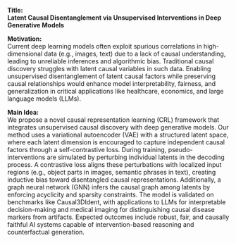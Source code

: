 **Title:**  
**Latent Causal Disentanglement via Unsupervised Interventions in Deep Generative Models**

**Motivation:**  
Current deep learning models often exploit spurious correlations in high-dimensional data (e.g., images, text) due to a lack of causal understanding, leading to unreliable inferences and algorithmic bias. Traditional causal discovery struggles with latent causal variables in such data. Enabling unsupervised disentanglement of latent causal factors while preserving causal relationships would enhance model interpretability, fairness, and generalization in critical applications like healthcare, economics, and large language models (LLMs).

**Main Idea:**  
We propose a novel causal representation learning (CRL) framework that integrates unsupervised causal discovery with deep generative models. Our method uses a variational autoencoder (VAE) with a structured latent space, where each latent dimension is encouraged to capture independent causal factors through a self-contrastive loss. During training, pseudo-interventions are simulated by perturbing individual latents in the decoding process. A contrastive loss aligns these perturbations with localized input regions (e.g., object parts in images, semantic phrases in text), creating inductive bias toward disentangled causal representations. Additionally, a graph neural network (GNN) infers the causal graph among latents by enforcing acyclicity and sparsity constraints. The model is validated on benchmarks like Causal3DIdent, with applications to LLMs for interpretable decision-making and medical imaging for distinguishing causal disease markers from artifacts. Expected outcomes include robust, fair, and causally faithful AI systems capable of intervention-based reasoning and counterfactual generation.